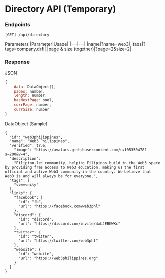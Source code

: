 # Directory API (Temporary)

### Endpoints

`[GET] /api/directory`

Parameters
|Parameter|Usage|
|---|---|
|name|?name=web3|
|tags|?tags=company,defi|
|page & size (together)|?page=2&size=2|

### Response

JSON

```javascript
{
	data: DataObject[],
	pages: number,
	length: number,
	hasNextPage: bool,
	currPage: number,
	currSize: number
}
```

DataObject (Sample)

```
{
  "id": "web3philippines",
  "name": "Web3 Philippines",
  "verified": true,
    "image": "https://avatars.githubusercontent.com/u/105350478?s=200&v=4",
  "description":
    "Filipino-led community, helping Filipinos build in the Web3 space by providing free access to Web3 education, making us the first official and active Web3 community in the country. We believe that Web3 is and will always be for everyone.",
  "tags": [
    "community"
  ],
  "links": {
    "facebook": {
      "id": "fb",
      "url": "https://facebook.com/web3phl"
    },
    "discord": {
      "id": "discord",
      "url": "https://discord.com/invite/4xbJEBKWKc"
    },
    "twitter": {
      "id": "twitter",
      "url": "https://twitter.com/web3phl"
    },
    "website": {
      "id": "website",
      "url": "https://web3philippines.org"
    }
  }
}
```
